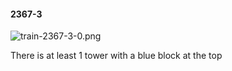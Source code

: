 #### 2367-3
![train-2367-3-0.png](https://github.com/lil-lab/nlvr/raw/master/nlvr/train/images/72/train-2367-3-0.png "train-2367-3-0.png")

There is at least 1 tower with a blue block at the top